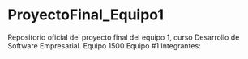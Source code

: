 # ProyectoFinal_Equipo1
Repositorio oficial del proyecto final del equipo 1, curso Desarrollo de Software Empresarial.
Equipo 1500 Equipo #1
Integrantes:
